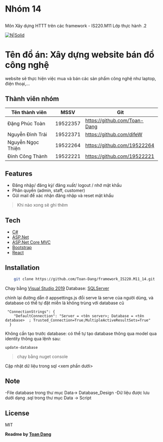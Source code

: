 ﻿# Nhóm 14
## 
Môn Xây dựng HTTT trên các framework - IS220.M11
Lớp thực hành .2

[![N|Solid](https://cldup.com/dTxpPi9lDf.thumb.png)](https://nodesource.com/products/nsolid)

# Tên đồ án: Xây dựng website bán đồ công nghệ
  website sẽ thực hiện việc mua và bán các sản phẩm công nghệ như laptop, điện thoại,... 
 
## Thành viên nhóm
| Tên thành viên | MSSV | Git |
| ------ | ------ | ------ |
| Đặng Phúc Toàn | 19522357 | https://github.com/Toan-Dang |
| Nguyễn Đình Trải| 19522371 | https://github.com/difeW |
| Nguyễn Ngọc Thiện | 19522264 | https://github.com/19522264 |
| Đinh Công Thành | 19522221  | https://github.com/19522221 |

  
## Features
- Đăng nhập/ đăng ký/ đăng xuất/ logout / nhớ mật khẩu
- Phân quyền (admin, staff, customer)
- Gửi mail để xác nhận đăng nhập và reset mật khẩu 
> Khi nào xong sẽ ghi thêm

## Tech
- [C#] 
- [ASP.Net] 
- [ASP.Net Core MVC]
- [Bootstrap] 
- [React]

## Installation

```sh
    git clone https://github.com/Toan-Dang/framework_IS220.M11_14.git
```

 Chạy bằng [Visual Studio 2019]
 Database: [SQLServer]

chỉnh lại đường dẫn ở appsettings.js 
đổi serve là serve của người dùng, và database có thể tự đặt miễn là không trùng với database cũ

```
 "ConnectionStrings": {
    "DefaultConnection": "Server = <tên server>; Database = <tên database>  ; Trusted_Connection=True;MultipleActiveResultSets=True"
  }
```

Không cần tạo trước database:
có thể tự tạo database thông qua model qua identity thông qua lệnh sau: 
```
update-database
```
> chạy bằng nuget console

Cập nhật dữ liệu trong sql <xem phần dưới> 
## Note

-File database trong thư mục Data-> Database_Design 
-Dữ liệu được lưu dưới dạng .sql trong thư mục Data -> Script

## License

MIT

**Readme by [Toan Dang]**

[//]: # (These are reference links used in the body of this note and get stripped out when the markdown processor does its job. There is no need to format nicely because it shouldn't be seen. Thanks SO - http://stackoverflow.com/questions/4823468/store-comments-in-markdown-syntax)

 [C#]: <https://docs.microsoft.com/vi-vn/dotnet/csharp/>
 [ASP.Net]: <https://dotnet.microsoft.com/apps/aspnet>
 [ASP.Net Core MVC]: <https://docs.microsoft.com/vi-vn/aspnet/core/tutorials/first-mvc-app/start-mvc?view=aspnetcore-2.1&tabs=visual-studio>
 [Bootstrap]: <https://getbootstrap.com/>
 [React]: <https://reactjs.org/>
[Toan Dang]: <https://github.com/Toan-Dang>
 [Visual Studio 2019]: <https://visualstudio.microsoft.com/downloads/>
 [SQLServer]: <https://www.microsoft.com/en-us/sql-server/sql-server-downloads>